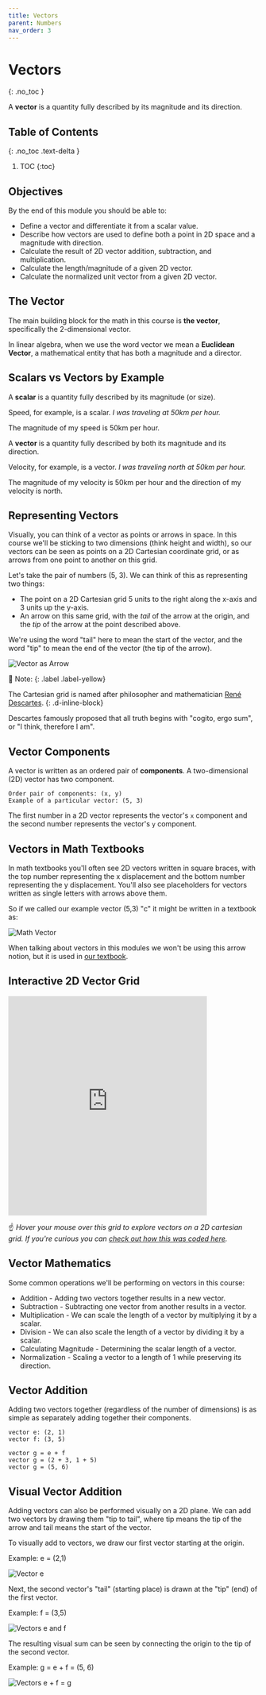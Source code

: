 ```yaml
---
title: Vectors
parent: Numbers
nav_order: 3
---
```


<!--prettier-ignore-start-->
# Vectors 
{: .no_toc }

A **vector** is a quantity fully described by its magnitude and its direction. 

## Table of Contents
{: .no_toc .text-delta }  

1. TOC
{:toc}

<!--prettier-ignore-end-->

## Objectives

By the end of this module you should be able to:

- Define a vector and differentiate it from a scalar value.
- Describe how vectors are used to define both a point in 2D space and a magnitude with direction.
- Calculate the result of 2D vector addition, subtraction, and multiplication.
- Calculate the length/magnitude of a given 2D vector.
- Calculate the normalized unit vector from a given 2D vector.

## The Vector

The main building block for the math in this course is **the vector**, specifically the 2-dimensional vector.

In linear algebra, when we use the word vector we mean a **Euclidean Vector**, a mathematical entity that has both a magnitude and a director.

## Scalars vs Vectors by Example

A **scalar** is a quantity fully described by its magnitude (or size).

Speed, for example, is a scalar. _I was traveling at 50km per hour._

The magnitude of my speed is 50km per hour.

A **vector** is a quantity fully described by both its magnitude and its direction.

Velocity, for example, is a vector. _I was traveling north at 50km per hour._

The magnitude of my velocity is 50km per hour and the direction of my velocity is north.

## Representing Vectors

Visually, you can think of a vector as points or arrows in space. In this course we'll be sticking to two dimensions (think height and width), so our vectors can be seen as points on a 2D Cartesian coordinate grid, or as arrows from one point to another on this grid.

Let's take the pair of numbers (5, 3). We can think of this as representing two things:

- The point on a 2D Cartesian grid 5 units to the right along the x-axis and 3 units up the y-axis.
- An arrow on this same grid, with the _tail_ of the arrow at the origin, and the _tip_ of the arrow at the point described above.

We're using the word "tail" here to mean the start of the vector, and the word "tip" to mean the end of the vector (the tip of the arrow).

![Vector as Arrow](vector_as_arrow.png)

🎵 Note:
{: .label .label-yellow}

The Cartesian grid is named after philosopher and mathematician [René Descartes](https://plato.stanford.edu/entries/descartes/).
{: .d-inline-block}

Descartes famously proposed that all truth begins with "cogito, ergo sum", or "I think, therefore I am".

## Vector Components

A vector is written as an ordered pair of **components**. A two-dimensional (2D) vector has two component.

```
Order pair of components: (x, y)
Example of a particular vector: (5, 3)
```

The first number in a 2D vector represents the vector's `x` component and the second number represents the vector's `y` component.

## Vectors in Math Textbooks

In math textbooks you'll often see 2D vectors written in square braces, with the top number representing the x displacement and the bottom number representing the y displacement. You'll also see placeholders for vectors written as single letters with arrows above them.

So if we called our example vector (5,3) "c" it might be written in a textbook as:

![Math Vector](math_vector.png)

When talking about vectors in this modules we won't be using this arrow notion, but it is used in [our textbook](https://natureofcode.com/).

## Interactive 2D Vector Grid

<iframe src="https://editor.p5js.org/stungeye/embed/wFj8pPBGe" scrolling="no" frameborder="no"  width="400" height="442"></iframe>

☝️ _Hover your mouse over this grid to explore vectors on a 2D cartesian grid. If you're curious you can [check out how this was coded here](https://editor.p5js.org/stungeye/sketches/wFj8pPBGe)._

## Vector Mathematics

Some common operations we'll be performing on vectors in this course:

- Addition - Adding two vectors together results in a new vector.
- Subtraction - Subtracting one vector from another results in a vector.
- Multiplication - We can scale the length of a vector by multiplying it by a scalar.
- Division - We can also scale the length of a vector by dividing it by a scalar.
- Calculating Magnitude - Determining the scalar length of a vector.
- Normalization - Scaling a vector to a length of 1 while preserving its direction.

## Vector Addition

Adding two vectors together (regardless of the number of dimensions) is as simple as separately adding together their components.

```
vector e: (2, 1)
vector f: (3, 5)

vector g = e + f
vector g = (2 + 3, 1 + 5)
vector g = (5, 6)
```

## Visual Vector Addition

Adding vectors can also be performed visually on a 2D plane. We can add two vectors by drawing them "tip to tail", where tip means the tip of the arrow and tail means the start of the vector.

To visually add to vectors, we draw our first vector starting at the origin.

Example: e = (2,1)

![Vector e](sum_part1.png)

Next, the second vector's "tail" (starting place) is drawn at the "tip" (end) of the first vector.

Example: f = (3,5)

![Vectors e and f](sum_part2.png)

The resulting visual sum can be seen by connecting the origin to the tip of the second vector.

Example: g = e + f = (5, 6)

![Vectors e + f = g](sum_part3.png)
